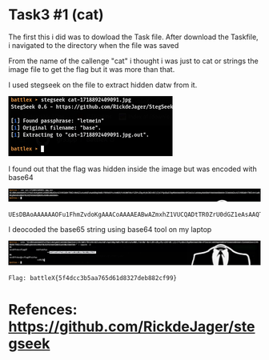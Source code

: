 # Task3 #1 (cat)

The first this i did was to dowload the Task file. After download the Taskfile, i navigated to the directory when the file was saved

From the name of the callenge "cat" i thought i was just to cat or strings the image file to get the flag but it was more than that.

I used stegseek on the file to extract hidden datw from it. 

![image](https://github.com/gr33pp/BattleX/blob/main/Assets/cat.png)

I found out that the flag was hidden inside the image but was encoded with base64

![image](https://github.com/gr33pp/BattleX/blob/main/Assets/cat%202.png)

```
UEsDBAoAAAAAAOFu1FhmZvdoKgAAACoAAAAEABwAZmxhZ1VUCQADtTR0ZrU0dGZ1eAsAAQToAwAABOgDAABiYXR0bGVYezVmNGRjYzNiNWFhNzY1ZDYxZDgzMjdkZWI4ODJjZjk5fQpQSwECHgMKAAAAAADhbtRYZmb3aCoAAAAqAAAABAAYAAAAAAABAAAAtIEAAAAAZmxhZ1VUBQADtTR0ZnV4CwABBOgDAAAE6AMAAFBLBQYAAAAAAQABAEoAAABoAAAAAAA=
```
I deocoded the base65 string using base64 tool on my laptop

![image](https://github.com/gr33pp/BattleX/blob/main/Assets/cat-3.png)

```
Flag: battleX{5f4dcc3b5aa765d61d8327deb882cf99}
```
# Refences: https://github.com/RickdeJager/stegseek
